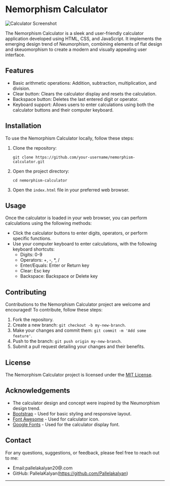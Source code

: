 
# Nemorphism Calculator

![Calculator Screenshot](screenshot.png)

The Nemorphism Calculator is a sleek and user-friendly calculator application developed using HTML, CSS, and JavaScript. It implements the emerging design trend of Neumorphism, combining elements of flat design and skeuomorphism to create a modern and visually appealing user interface.

## Features

- Basic arithmetic operations: Addition, subtraction, multiplication, and division.
- Clear button: Clears the calculator display and resets the calculation.
- Backspace button: Deletes the last entered digit or operator.
- Keyboard support: Allows users to enter calculations using both the calculator buttons and their computer keyboard.

## Installation

To use the Nemorphism Calculator locally, follow these steps:

1. Clone the repository:

   ```shell
   git clone https://github.com/your-username/nemorphism-calculator.git
   ```

2. Open the project directory:

   ```shell
   cd nemorphism-calculator
   ```

3. Open the `index.html` file in your preferred web browser.

## Usage

Once the calculator is loaded in your web browser, you can perform calculations using the following methods:

- Click the calculator buttons to enter digits, operators, or perform specific functions.
- Use your computer keyboard to enter calculations, with the following keyboard shortcuts:
  - Digits: 0-9
  - Operators: +, -, \*, /
  - Enter/Equals: Enter or Return key
  - Clear: Esc key
  - Backspace: Backspace or Delete key

## Contributing

Contributions to the Nemorphism Calculator project are welcome and encouraged! To contribute, follow these steps:

1. Fork the repository.
2. Create a new branch: `git checkout -b my-new-branch`.
3. Make your changes and commit them: `git commit -m 'Add some feature'`.
4. Push to the branch: `git push origin my-new-branch`.
5. Submit a pull request detailing your changes and their benefits.

## License

The Nemorphism Calculator project is licensed under the [MIT License](LICENSE).

## Acknowledgements

- The calculator design and concept were inspired by the Neumorphism design trend.
- [Bootstrap](https://getbootstrap.com/) - Used for basic styling and responsive layout.
- [Font Awesome](https://fontawesome.com/) - Used for calculator icon.
- [Google Fonts](https://fonts.google.com/) - Used for the calculator display font.

## Contact

For any questions, suggestions, or feedback, please feel free to reach out to me:

- Email:pallelakalyan20@.com
- GitHub: PallelaKalyan(https://github.com/Pallelakalyan)

---

